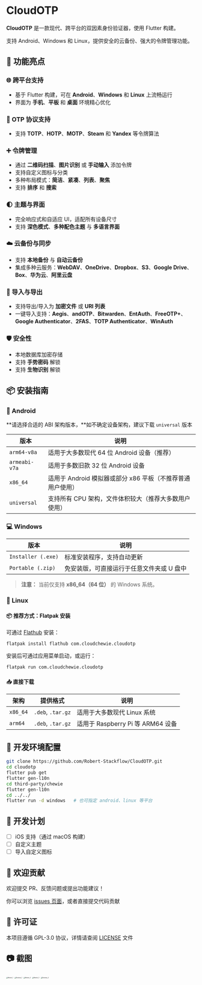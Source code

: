 # CloudOTP

**CloudOTP** 是一款现代、跨平台的双因素身份验证器，使用 Flutter 构建。

支持 Android、Windows 和 Linux，提供安全的云备份、强大的令牌管理功能。

## 🚀 功能亮点

### 🌐 跨平台支持

- 基于 Flutter 构建，可在 **Android**、**Windows** 和 **Linux** 上流畅运行
- 界面为 **手机**、**平板** 和 **桌面** 环境精心优化

### 🔐 OTP 协议支持

- 支持 **TOTP**、**HOTP**、**MOTP**、**Steam** 和 **Yandex** 等令牌算法

### ➕ 令牌管理

- 通过 **二维码扫描**、**图片识别** 或 **手动输入** 添加令牌
- 支持自定义图标与分类
- 多种布局模式：**简洁**、**紧凑**、**列表**、**聚焦**
- 支持 **排序** 和 **搜索**

### 🌓 主题与界面

- 完全响应式和自适应 UI，适配所有设备尺寸
- 支持 **深色模式**、**多种配色主题** 与 **多语言界面**

### ☁️ 云备份与同步

- 支持 **本地备份** 与 **自动云备份**
- 集成多种云服务：**WebDAV**、**OneDrive**、**Dropbox**、**S3**、**Google Drive**、**Box**、**华为云**、**阿里云盘**

### 🔁 导入与导出

- 支持导出/导入为 **加密文件** 或 **URI 列表**
- 一键导入支持：**Aegis**、**andOTP**、**Bitwarden**、**EntAuth**、**FreeOTP+**、**Google Authenticator**、**2FAS**、**TOTP Authenticator**、**WinAuth**

### 🛡️ 安全性

- 本地数据库加密存储
- 支持 **手势密码** 解锁
- 支持 **生物识别** 解锁

## 📦 安装指南

### 📱 Android

**请选择合适的 ABI 架构版本，**如不确定设备架构，建议下载 `universal` 版本

| 版本          | 说明                                                       |
| ------------- | ---------------------------------------------------------- |
| `arm64-v8a`   | 适用于大多数现代 64 位 Android 设备（推荐）                |
| `armeabi-v7a` | 适用于多数旧款 32 位 Android 设备                          |
| `x86_64`      | 适用于 Android 模拟器或部分 x86 平板（不推荐普通用户使用） |
| `universal`   | 支持所有 CPU 架构，文件体积较大（推荐大多数用户使用）      |

### 💻 Windows

| 版本               | 说明                                      |
| ------------------ | ----------------------------------------- |
| `Installer (.exe)` | 标准安装程序，支持自动更新                |
| `Portable (.zip)`  | 免安装版，可直接运行于任意文件夹或 U 盘中 |

> **注意：** 当前仅支持 **x86_64（64 位）** 的 Windows 系统。

### 🐧 Linux

#### 📦 推荐方式：Flatpak 安装

可通过 [Flathub](https://flathub.org/apps/com.cloudchewie.cloudotp) 安装：

```bash
flatpak install flathub com.cloudchewie.cloudotp
```

安装后可通过应用菜单启动，或运行：

```bash
flatpak run com.cloudchewie.cloudotp
```

#### 📥 直接下载

| 架构     | 提供格式          | 说明                              |
| -------- | ----------------- | --------------------------------- |
| `x86_64` | `.deb`, `.tar.gz` | 适用于大多数现代 Linux 系统       |
| `arm64`  | `.deb`, `.tar.gz` | 适用于 Raspberry Pi 等 ARM64 设备 |

## 🧪 开发环境配置

```bash
git clone https://github.com/Robert-Stackflow/CloudOTP.git
cd cloudotp
flutter pub get
flutter gen-l10n
cd third-party/chewie
flutter gen-l10n
cd ../../
flutter run -d windows   # 也可指定 android、linux 等平台
```

## 📝 开发计划

* [ ] iOS 支持（通过 macOS 构建）
* [ ] 自定义主题
* [ ] 导入自定义图标

## 🤝 欢迎贡献

欢迎提交 PR、反馈问题或提出功能建议！

你可以浏览 [issues 页面](https://github.com/Robert-Stackflow/CloudOTP/issues)，或者直接提交代码贡献

## 📄 许可证

本项目遵循 GPL-3.0 协议，详情请查阅 [LICENSE](https://chatgpt.com/c/LICENSE) 文件

## 📷 截图

<img src="tools/art/mobile_1.png" alt="Mobile_1" style="zoom: 25%;" />

<img src="tools/art/desktop_1.png" alt="Desktop_1" style="zoom: 25%;" />

<img src="tools/art/mobile_2.png" alt="Mobile_2" style="zoom: 25%;" />

<img src="tools/art/mobile_3.png" alt="Mobile_3" style="zoom: 25%;" />

<img src="tools/art/desktop_2.png" alt="Desktop_2" style="zoom: 25%;" />